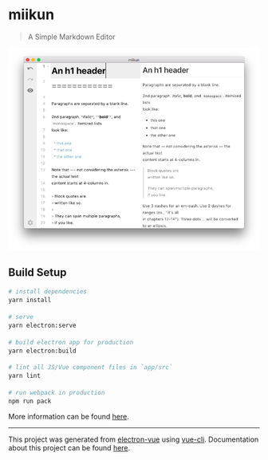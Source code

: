 # miikun

> A Simple Markdown Editor

<img src="screenshot.png">

## Build Setup

``` bash
# install dependencies
yarn install

# serve
yarn electron:serve

# build electron app for production
yarn electron:build

# lint all JS/Vue component files in `app/src`
yarn lint

# run webpack in production
npm run pack
```
More information can be found [here](https://simulatedgreg.gitbooks.io/electron-vue/content/).

---

This project was generated from [electron-vue](https://github.com/SimulatedGREG/electron-vue) using [vue-cli](https://github.com/vuejs/vue-cli). Documentation about this project can be found [here](https://simulatedgreg.gitbooks.io/electron-vue/content/index.html).
